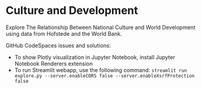 # Culture and Development

Explore The Relationship Between National Culture and World Development using data from Hofstede and the World Bank.

GitHub CodeSpaces issues and solutions:

- To show Plotly visualization in Jupyter Notebook, install Jupyter Notebook Renderers extension
- To run Streamlit webapp, use the following command:
`streamlit run explore.py --server.enableCORS false --server.enableXsrfProtection false`